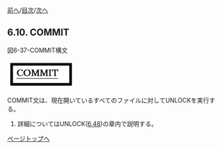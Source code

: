 <!--navi start1-->
[前へ](6-9.md)/[目次](https://opensourcecobol.github.io/markdown/TOC.html)/[次へ](6-11.md)
<!--navi end1-->
## 6.10. COMMIT

図6-37-COMMIT構文

![alt text](Image/6-37-Commit.png)

COMMIT文は、現在開いているすべてのファイルに対してUNLOCKを実行する。

1. 詳細についてはUNLOCK([6.48](6-48.md))の章内で説明する。

<!--navi start2-->

[ページトップへ](6-10.md)
<!--navi end2-->

